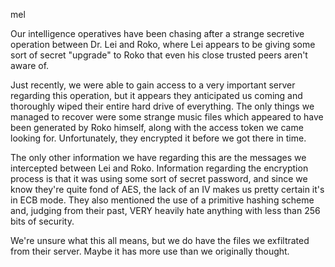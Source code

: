 mel

Our intelligence operatives have been chasing after a strange secretive operation between Dr. Lei and Roko, where Lei appears to be giving some sort of secret "upgrade" to Roko that even his close trusted peers aren't aware of.

Just recently, we were able to gain access to a very important server regarding this operation, but it appears they anticipated us coming and thoroughly wiped their entire hard drive of everything. The only things we managed to recover were some strange music files which appeared to have been generated by Roko himself, along with the access token we came looking for. Unfortunately, they encrypted it before we got there in time.

The only other information we have regarding this are the messages we intercepted between Lei and Roko. Information regarding the encryption process is that it was using some sort of secret password, and since we know they're quite fond of AES, the lack of an IV makes us pretty certain it's in ECB mode. They also mentioned the use of a primitive hashing scheme and, judging from their past, VERY heavily hate anything with less than 256 bits of security.

We're unsure what this all means, but we do have the files we exfiltrated from their server. Maybe it has more use than we originally thought.
